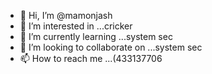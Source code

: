 - 👋 Hi, I’m @mamonjash
- 👀 I’m interested in ...cricker
- 🌱 I’m currently learning ...system sec
- 💞️ I’m looking to collaborate on ...system sec
- 📫 How to reach me ...(433137706

<!---
mamonjash/mamonjash is a ✨ special ✨ repository because its `README.md` (this file) appears on your GitHub profile.
You can click the Preview link to take a look at your changes.
--->
